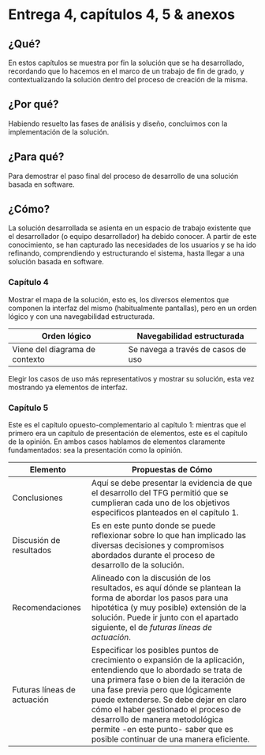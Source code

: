 # Entrega 4, capítulos 4, 5 & anexos

## ¿Qué?

En estos capítulos se muestra por fin la solución que se ha desarrollado, recordando que lo hacemos en el marco de un trabajo de fin de grado, y contextualizando la solución dentro del proceso de creación de la misma.

## ¿Por qué?

Habiendo resuelto las fases de análisis y diseño, concluimos con la implementación de la solución.

## ¿Para qué?

Para demostrar el paso final del proceso de desarrollo de una solución basada en software.

## ¿Cómo?

La solución desarrollada se asienta en un espacio de trabajo existente que el desarrollador (o equipo desarrollador) ha debido conocer. A partir de este conocimiento, se han capturado las necesidades de los usuarios y se ha ido refinando, comprendiendo y estructurando el sistema, hasta llegar a una solución basada en software.

### Capítulo 4

Mostrar el mapa de la solución, esto es, los diversos elementos que componen la interfaz del mismo (habitualmente pantallas), pero en un orden lógico y con una navegabilidad estructurada.

<div align="center">

|Orden lógico|Navegabilidad estructurada|
|-|-|
|Viene del diagrama de contexto|Se navega a través de casos de uso|

</div>

Elegir los casos de uso más representativos y mostrar su solución, esta vez mostrando ya elementos de interfaz.

### Capítulo 5

Este es el capítulo opuesto-complementario al capítulo 1: mientras que el primero era un capítulo de presentación de elementos, este es el capítulo de la opinión. En ambos casos hablamos de elementos claramente fundamentados: sea la presentación como la opinión.

|Elemento|Propuestas de **Cómo**|
|-|-|
Conclusiones|Aquí se debe presentar la evidencia de que el desarrollo del TFG permitió que se cumplieran cada uno de los objetivos especificos planteados en el capítulo 1.
Discusión de resultados|Es en este punto donde se puede reflexionar sobre lo que han implicado las diversas decisiones y compromisos abordados durante el proceso de desarrollo de la solución.
Recomendaciones|Alineado con la discusión de los resultados, es aquí dónde se plantean la forma de abordar los pasos para una hipotética (y muy posible) extensión de la solución. Puede ir junto con el apartado siguiente, el de *futuras líneas de actuación*.
Futuras líneas de actuación|Especificar los posibles puntos de crecimiento o expansión de la aplicación, entendiendo que lo abordado se trata de una primera fase o bien de la iteración de una fase previa pero que lógicamente puede extenderse. Se debe dejar en claro cómo el haber gestionado el proceso de desarrollo de manera metodológica permite -en este punto- saber que es posible continuar de una manera eficiente.